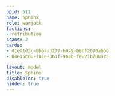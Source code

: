 ```yaml
---
ppid: 511
name: Sphinx
role: warjack
factions:
- retribution
scans: 2
cards:
- d1ef1d3c-8bba-3177-b649-b8cf2070abb0
- 04e15c68-701e-361f-9bab-fe021b2009c5

layout: model
title: Sphinx
disableToc: true
hidden: true
---
```

